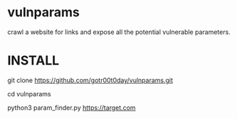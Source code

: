 # vulnparams
crawl a website for links and expose all the potential vulnerable parameters.

# INSTALL

git clone https://github.com/gotr00t0day/vulnparams.git

cd vulnparams

python3 param_finder.py https://target.com
